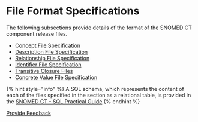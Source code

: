 # File Format Specifications

The following subsections provide details of the format of the SNOMED CT component release files.

* [Concept File Specification](4.2.1-concept-file-specification.md)
* [Description File Specification](<4.2.2 description-file-specification/>)
* [Relationship File Specification](4.2.3-relationship-file-specification.md)
* [Identifier File Specification](4.2.4-identifier-file-specification.md)
* [Transitive Closure Files](../../appendices/appendix-b.-specification-reference-information/t/transitive-closure-file.md)
* [Concrete Value File Specification](4.2.6-concrete-value-file-specification.md)

{% hint style="info" %}
A SQL schema, which represents the content of each of the files specified in the section as a relational table, is provided in the [SNOMED CT - SQL Practical Guide](https://app.gitbook.com/o/h8Z6qGxuQrzM9vbx5bPT/s/LnTo62BQeQSW6tBNKv0T/)
{% endhint %}







<a href="https://docs.google.com/forms/d/e/1FAIpQLScTmbZIf0UEQwYDkY27EEWBkaiYkHSbR0_9DmFrMLXoQLyL7Q/viewform?usp=pp_url&entry.1767247133=Release+File+Specification&entry.670899847=File%20Format%20Specifications" class="button primary">Provide Feedback</a>
